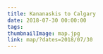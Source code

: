 ```yaml
---
title: Kananaskis to Calgary
date: 2018-07-30 00:00:00
tags:
thumbnailImage: map.jpg
link: map/?dates=2018/07/30
---
```

<!-- excerpt -->
